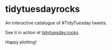 # tidytuesdayrocks
An interactive catalogue of #TidyTuesday tweets.

See it in action at [tidytuesday.rocks](https://nsgrantham.shinyapps.io/tidytuesdayrocks).

Happy plotting!
